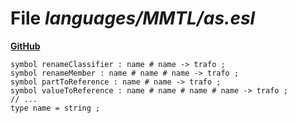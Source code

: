 # File _languages/MMTL/as.esl_
**[GitHub](https://github.com/softlang/yas/blob/master/languages/MMTL/as.esl)**
```
symbol renameClassifier : name # name -> trafo ;
symbol renameMember : name # name # name -> trafo ;
symbol partToReference : name # name -> trafo ;
symbol valueToReference : name # name # name # name -> trafo ;
// ...
type name = string ;
```
